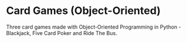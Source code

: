 # Card Games (Object-Oriented)

Three card games made with Object-Oriented Programming in Python - Blackjack, Five Card Poker and Ride The Bus.
